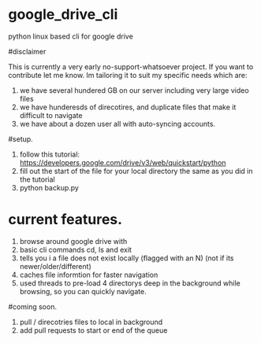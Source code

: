 # google_drive_cli

python linux based cli for google drive


#disclaimer

This is currently a very early no-support-whatsoever project. 
If you want to contribute let me know. Im tailoring it to suit my specific needs which are:

1. we have several hundered GB on our server including very large video files
2. we have hunderesds of direcotires, and duplicate files that make it difficult to navigate
3. we have about a dozen user all with auto-syncing accounts. 


#setup.

1. follow this tutorial: https://developers.google.com/drive/v3/web/quickstart/python
2. fill out the start of the file for your local directory the same as you did in the tutorial
3. python backup.py

# current features. 

1. browse around google drive with 
2. basic cli commands cd, ls and exit
3. tells you i a file does not exist locally (flagged with an N) (not if its newer/older/different)
4. caches file informtion for faster navigation
5. used threads to pre-load 4 directorys deep in the background while browsing, so you can quickly navigate. 

#coming soon. 

1. pull / direcotries files to local in background
2. add pull requests to start or end of the queue
